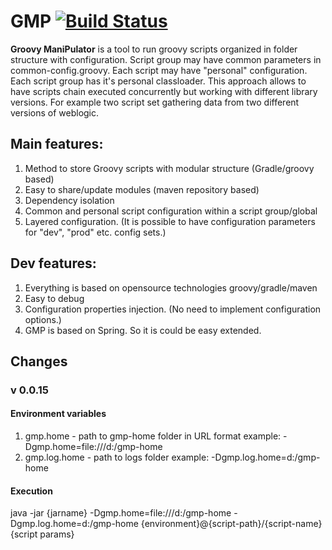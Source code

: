 # GMP [![Build Status](https://travis-ci.org/epam/GMP.svg?branch=master)](https://travis-ci.org/epam/GMP)
**Groovy ManiPulator**
is a tool to run groovy scripts organized in folder structure with configuration. Script group may have common parameters in common-config.groovy. Each script may have "personal" configuration. Each script group has it's personal classloader. This approach allows to have scripts chain executed concurrently but working with different library versions. For example two script set gathering data from two different versions of weblogic. 

## Main features:
1. Method to store Groovy scripts with modular structure (Gradle/groovy based)
2. Easy to share/update modules (maven repository based)
3. Dependency isolation
4. Common and personal script configuration within a script group/global
5. Layered configuration. (It is possible to have configuration parameters for "dev", "prod"  etc. config sets.)

## Dev features:
1. Everything is based on opensource technologies groovy/gradle/maven
2. Easy to debug
3. Configuration properties injection. (No need to implement configuration options.)
4. GMP is based on Spring. So it is could be easy extended.

## Changes

### v 0.0.15

#### Environment variables

1. gmp.home - path to gmp-home folder in URL format example: -Dgmp.home=file:///d:/gmp-home
2. gmp.log.home - path to logs folder example:  -Dgmp.log.home=d:/gmp-home

#### Execution

java -jar {jarname} -Dgmp.home=file:///d:/gmp-home -Dgmp.log.home=d:/gmp-home {environment}@{script-path}/{script-name} {script params}



 
